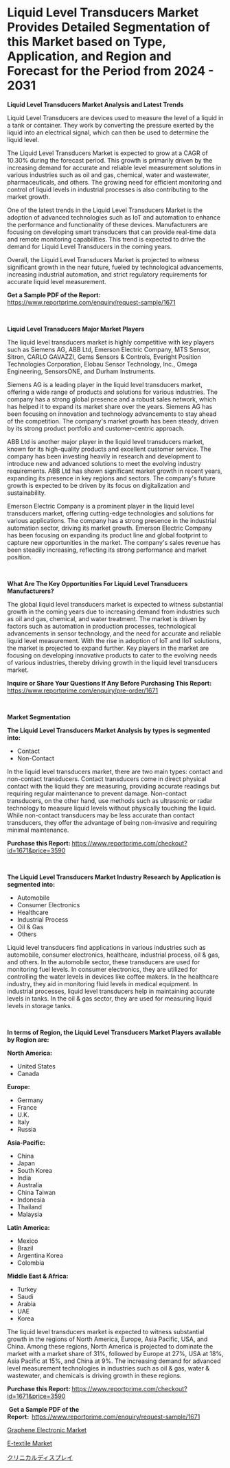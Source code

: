 <p><h1>Liquid Level Transducers Market Provides Detailed Segmentation of this Market based on Type, Application, and Region and Forecast for the Period from 2024 - 2031</h1></p><p><strong>Liquid Level Transducers Market Analysis and Latest Trends</strong></p>
<p><p>Liquid Level Transducers are devices used to measure the level of a liquid in a tank or container. They work by converting the pressure exerted by the liquid into an electrical signal, which can then be used to determine the liquid level.</p><p>The Liquid Level Transducers Market is expected to grow at a CAGR of 10.30% during the forecast period. This growth is primarily driven by the increasing demand for accurate and reliable level measurement solutions in various industries such as oil and gas, chemical, water and wastewater, pharmaceuticals, and others. The growing need for efficient monitoring and control of liquid levels in industrial processes is also contributing to the market growth.</p><p>One of the latest trends in the Liquid Level Transducers Market is the adoption of advanced technologies such as IoT and automation to enhance the performance and functionality of these devices. Manufacturers are focusing on developing smart transducers that can provide real-time data and remote monitoring capabilities. This trend is expected to drive the demand for Liquid Level Transducers in the coming years.</p><p>Overall, the Liquid Level Transducers Market is projected to witness significant growth in the near future, fueled by technological advancements, increasing industrial automation, and strict regulatory requirements for accurate liquid level measurement.</p></p>
<p><strong>Get a Sample PDF of the Report:&nbsp;</strong> <a href="https://www.reportprime.com/enquiry/request-sample/1671">https://www.reportprime.com/enquiry/request-sample/1671</a></p>
<p>&nbsp;</p>
<p><strong>Liquid Level Transducers Major Market Players</strong></p>
<p><p>The liquid level transducers market is highly competitive with key players such as Siemens AG, ABB Ltd, Emerson Electric Company, MTS Sensor, Sitron, CARLO GAVAZZI, Gems Sensors & Controls, Everight Position Technologies Corporation, Elobau Sensor Technology, Inc., Omega Engineering, SensorsONE, and Durham Instruments.</p><p>Siemens AG is a leading player in the liquid level transducers market, offering a wide range of products and solutions for various industries. The company has a strong global presence and a robust sales network, which has helped it to expand its market share over the years. Siemens AG has been focusing on innovation and technology advancements to stay ahead of the competition. The company's market growth has been steady, driven by its strong product portfolio and customer-centric approach.</p><p>ABB Ltd is another major player in the liquid level transducers market, known for its high-quality products and excellent customer service. The company has been investing heavily in research and development to introduce new and advanced solutions to meet the evolving industry requirements. ABB Ltd has shown significant market growth in recent years, expanding its presence in key regions and sectors. The company's future growth is expected to be driven by its focus on digitalization and sustainability.</p><p>Emerson Electric Company is a prominent player in the liquid level transducers market, offering cutting-edge technologies and solutions for various applications. The company has a strong presence in the industrial automation sector, driving its market growth. Emerson Electric Company has been focusing on expanding its product line and global footprint to capture new opportunities in the market. The company's sales revenue has been steadily increasing, reflecting its strong performance and market position.</p></p>
<p>&nbsp;</p>
<p><strong>What Are The Key Opportunities For Liquid Level Transducers Manufacturers?</strong></p>
<p><p>The global liquid level transducers market is expected to witness substantial growth in the coming years due to increasing demand from industries such as oil and gas, chemical, and water treatment. The market is driven by factors such as automation in production processes, technological advancements in sensor technology, and the need for accurate and reliable liquid level measurement. With the rise in adoption of IoT and IIoT solutions, the market is projected to expand further. Key players in the market are focusing on developing innovative products to cater to the evolving needs of various industries, thereby driving growth in the liquid level transducers market.</p></p>
<p><strong>Inquire or Share Your Questions If Any Before Purchasing This Report:</strong> <a href="https://www.reportprime.com/enquiry/pre-order/1671">https://www.reportprime.com/enquiry/pre-order/1671</a></p>
<p>&nbsp;</p>
<p><strong>Market Segmentation</strong></p>
<p><strong>The Liquid Level Transducers Market Analysis by types is segmented into:</strong></p>
<p><ul><li>Contact</li><li>Non-Contact</li></ul></p>
<p><p>In the liquid level transducers market, there are two main types: contact and non-contact transducers. Contact transducers come in direct physical contact with the liquid they are measuring, providing accurate readings but requiring regular maintenance to prevent damage. Non-contact transducers, on the other hand, use methods such as ultrasonic or radar technology to measure liquid levels without physically touching the liquid. While non-contact transducers may be less accurate than contact transducers, they offer the advantage of being non-invasive and requiring minimal maintenance.</p></p>
<p><strong>Purchase this Report:&nbsp;</strong><a href="https://www.reportprime.com/checkout?id=1671&price=3590">https://www.reportprime.com/checkout?id=1671&price=3590</a></p>
<p>&nbsp;</p>
<p><strong>The Liquid Level Transducers Market Industry Research by Application is segmented into:</strong></p>
<p><ul><li>Automobile</li><li>Consumer Electronics</li><li>Healthcare</li><li>Industrial Process</li><li>Oil & Gas</li><li>Others</li></ul></p>
<p><p>Liquid level transducers find applications in various industries such as automobile, consumer electronics, healthcare, industrial process, oil & gas, and others. In the automobile sector, these transducers are used for monitoring fuel levels. In consumer electronics, they are utilized for controlling the water levels in devices like coffee makers. In the healthcare industry, they aid in monitoring fluid levels in medical equipment. In industrial processes, liquid level transducers help in maintaining accurate levels in tanks. In the oil & gas sector, they are used for measuring liquid levels in storage tanks.</p></p>
<p>&nbsp;</p>
<p><strong>In terms of Region, the Liquid Level Transducers Market Players available by Region are:</strong></p>
<p>
    <p> <strong> North America: </strong>
        <ul>
            <li>United States</li>
            <li>Canada</li>
        </ul>
        </p> 
    <p> <strong> Europe: </strong>
        <ul>
            <li>Germany</li>
            <li>France</li>
            <li>U.K.</li>
            <li>Italy</li>
            <li>Russia</li>
        </ul>
        </p> 
    <p> <strong> Asia-Pacific: </strong>
        <ul>
            <li>China</li>
            <li>Japan</li>
            <li>South Korea</li>
            <li>India</li>
            <li>Australia</li>
            <li>China Taiwan</li>
            <li>Indonesia</li>
            <li>Thailand</li>
            <li>Malaysia</li>
        </ul>
        </p> 
    <p> <strong> Latin America: </strong>
        <ul>
            <li>Mexico</li>
            <li>Brazil</li>
            <li>Argentina Korea</li>
            <li>Colombia</li>
        </ul>
        </p> 
    <p> <strong> Middle East & Africa: </strong>
        <ul>
            <li>Turkey</li>
            <li>Saudi</li>
            <li>Arabia</li>
            <li>UAE</li>
            <li>Korea</li>
        </ul>
    </p>
    </p>
<p><p>The liquid level transducers market is expected to witness substantial growth in the regions of North America, Europe, Asia Pacific, USA, and China. Among these regions, North America is projected to dominate the market with a market share of 31%, followed by Europe at 27%, USA at 18%, Asia Pacific at 15%, and China at 9%. The increasing demand for advanced level measurement technologies in industries such as oil & gas, water & wastewater, and chemicals is driving growth in these regions.</p></p>
<p><strong>Purchase this Report: </strong><a href="https://www.reportprime.com/checkout?id=1671&price=3590">https://www.reportprime.com/checkout?id=1671&price=3590</a></p>
<p>&nbsp;<strong>Get a Sample PDF of the Report:&nbsp;&nbsp;</strong><a href="https://www.reportprime.com/enquiry/request-sample/1671">https://www.reportprime.com/enquiry/request-sample/1671</a></p>
<p><strong></strong></p>
<p><p><a href="https://github.com/edytherolanlouisejk1miz0wig/Market-Research-Report-List-1/blob/main/graphene-electronic-market.md">Graphene Electronic Market</a></p><p><a href="https://github.com/peachesmcdowel1/Market-Research-Report-List-2/blob/main/e-textile-market.md">E-textile Market</a></p><p><a href="https://medium.com/@alenaieme/%E8%87%A8%E5%BA%8A%E3%83%87%E3%82%A3%E3%82%B9%E3%83%97%E3%83%AC%E3%82%A4%E5%B8%82%E5%A0%B4%E3%81%AE%E3%82%A4%E3%83%B3%E3%82%B5%E3%82%A4%E3%83%88-%E5%B8%82%E5%A0%B4%E5%8B%95%E5%90%91-%E6%88%90%E9%95%B7-2024%E5%B9%B4%E3%81%8B%E3%82%892031%E5%B9%B4%E3%81%BE%E3%81%A7%E3%81%AE%E4%BA%88%E6%B8%AC-347a6f6d8787">クリニカルディスプレイ</a></p></p>